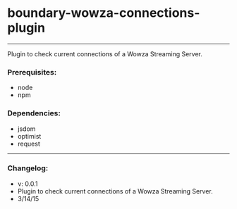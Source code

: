 # boundary-wowza-connections-plugin
---
Plugin to check current connections of a Wowza Streaming Server.

### Prerequisites: 
* node
* npm

### Dependencies:
* jsdom
* optimist
* request

---
### Changelog:
* v: 0.0.1
* Plugin to check current connections of a Wowza Streaming Server.
* 3/14/15
